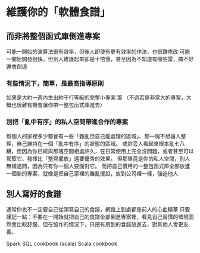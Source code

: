 # 維護你的「軟體食譜」
## 而非將整個函式庫倒進專案




可能一開始的演算法很有效率，但後人即使有更有效率的作法，也很難修改
可能一開始開發很快，但別人維護起來卻是十倍慢，甚至因為不知道有哪些雷，搞不好還會倒退


### 有些情況下，簡單，是最高指導原則
如果是大約一週內生出約千行等級的完整小專案
那
（不過若是非常大的專案，大概也很難有機會讓你帶一整包函式庫進去）


### 別把「亂中有序」的私人空間帶進合作的專案
每個人的家裡多少都會有一些「雜亂但自己能處理的區域」、那一塊不想讓人整理，自己維持在一個「亂中有序」的狀態的區域。
或許旁人看起來根本亂七八糟，但因為你已經與那塊空間相處許久，在日常使用上完全沒問題，或者甚至可以駕馭它、發揮比「整齊擺放」還要優秀的效果。
但那畢竟是你的私人空間，別人無權過問，因為只有你一個人要面對它。
而把自己慣用的一整包函式庫全部放進一個新的專案，就像是把自己家裡的雜亂擺設，放到公司裡一樣，強迫他人

## 別人寫好的食譜
通常你也不一定要自己從頭寫自己的食譜，網路上到處都是前人的心血精華
只要謹記一點：不要在一開始就把自己的食譜全部倒進專案裡，看見自己習慣的環境固然會比較舒服，但在協作的情況下，只把有用到的食譜放進去，對其他人會更友善。


Spark SQL cookbook (scala)
Scala cookbook